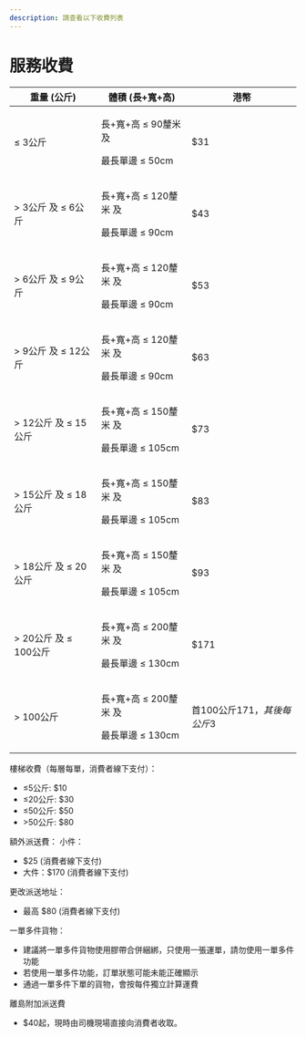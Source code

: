 ```yaml
---
description: 請查看以下收費列表
---
```


# 服務收費

| 重量 (公斤)          | 體積 (長+寬+高)                                 | 港幣                 |
| ---------------- | ------------------------------------------ | ------------------ |
| ≤ 3公斤            | <p>長+寬+高 ≤ 90釐米 及 </p><p>最長單邊 ≤ 50cm</p>   | $31                |
| > 3公斤 及 ≤ 6公斤    | <p>長+寬+高 ≤ 120釐米 及 </p><p>最長單邊 ≤ 90cm</p>  | $43                |
| > 6公斤 及 ≤ 9公斤    | <p>長+寬+高 ≤ 120釐米 及 </p><p>最長單邊 ≤ 90cm</p>  | $53                |
| > 9公斤 及 ≤ 12公斤   | <p>長+寬+高 ≤ 120釐米 及 </p><p>最長單邊 ≤ 90cm</p>  | $63                |
| > 12公斤 及 ≤ 15公斤  | <p>長+寬+高 ≤ 150釐米 及 </p><p>最長單邊 ≤ 105cm</p> | $73                |
| > 15公斤 及 ≤ 18公斤  | <p>長+寬+高 ≤ 150釐米 及 </p><p>最長單邊 ≤ 105cm</p> | $83                |
| > 18公斤 及 ≤ 20公斤  | <p>長+寬+高 ≤ 150釐米 及 </p><p>最長單邊 ≤ 105cm</p> | $93                |
| > 20公斤 及 ≤ 100公斤 | <p>長+寬+高 ≤ 200釐米 及 </p><p>最長單邊 ≤ 130cm</p> | $171               |
| > 100公斤          | <p>長+寬+高 ≤ 200釐米 及 </p><p>最長單邊 ≤ 130cm</p> | 首100公斤$171，其後每公斤$3 |

樓梯收費（每層每單，消費者線下支付）：&#x20;

* ≤5公斤: $10&#x20;
* ≤20公斤: $30&#x20;
* ≤50公斤: $50
* \>50公斤: $80

額外派送費： 小件：

* $25 (消費者線下支付)&#x20;
* 大件：$170 (消費者線下支付)

更改派送地址：&#x20;

* 最高 $80 (消費者線下支付)

一單多件貨物：

* 建議將一單多件貨物使用膠帶合併綑綁，只使用一張運單，請勿使用一單多件功能
* 若使用一單多件功能，訂單狀態可能未能正確顯示
* 通過一單多件下單的貨物，會按每件獨立計算運費

離島附加派送費

* $40起，現時由司機現場直接向消費者收取。

